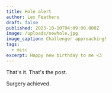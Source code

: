 ```yaml
---
title: Hole alert
author: Lex Feathers
draft: false
published: 2023-10-10T04:09:00.000Z
image: /uploads/newhole.jpg
image_caption: Challenger approaching!
tags:
  - misc
excerpt: Happy new birthday to me <3
---
```

That's it. That's the post. 

Surgery achieved.
